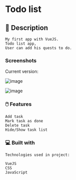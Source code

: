 # Todo list

## 🚀 Description

```
My first app with VueJS.
Todo list app, 
User can add his quests to do.

```

### Screenshots
Current version:

![image](https://user-images.githubusercontent.com/94081512/199264258-a078524f-2f78-4712-b6b6-3c85c0c5c4af.png)

![image](https://user-images.githubusercontent.com/94081512/199264638-099fe2ce-d7d4-457b-b07d-493f2954772b.png)


### 🖱️ Features

```
Add task
Mark task as done
Delete task
Hide/Show task list

```

### 💻 Built with

```
Technologies used in project:

VueJS
CSS
JavaScript
```
